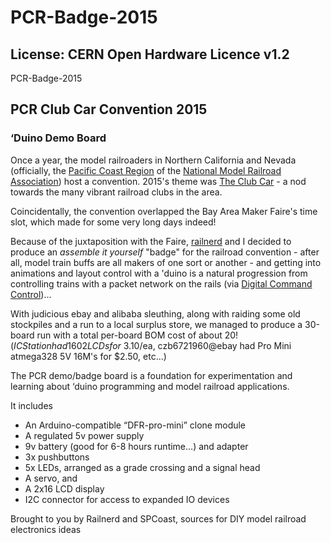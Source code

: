 # PCR-Badge-2015
## License: CERN Open Hardware Licence v1.2

PCR-Badge-2015

## PCR Club Car Convention 2015
### ‘Duino Demo Board


Once a year, the model railroaders in Northern California and Nevada (officially, the [Pacific Coast Region](http://www.pcrnmra.org)
of the [National Model Railroad Association](http://nmra.org)) host a convention.
2015's theme was [The Club Car](http://http://www.pcrnmra.org/conv2015/) - a nod towards the many vibrant railroad clubs in the area. 
 

Coincidentally, the convention overlapped the Bay Area Maker Faire's time slot, which made for some very long days indeed!


Because of the juxtaposition with the Faire, [railnerd](http://railnerd.blogspot.com/) and I decided to produce an <i>assemble it yourself</i>
"badge" for the railroad convention - after all, model train buffs
are all makers of one sort or another - and getting into animations
and layout control with a 'duino is a natural progression from
controlling trains with a packet network on the rails (via [Digital
Command Control](https://en.wikipedia.org/wiki/Digital_Command_Control))...


With judicious ebay and alibaba sleuthing, along with raiding some old stockpiles and a run to
a local surplus store, we managed to produce a 30-board run with a total per-board BOM cost of about $20!
(ICStation had 1602 LCDs for ~$3.10/ea, czb6721960@ebay had Pro Mini atmega328 5V 16M's for $2.50, etc...)


The PCR demo/badge board is a foundation for experimentation and learning about ‘duino programming and model railroad applications. 

 
It includes
  * An Arduino-compatible “DFR-pro-mini” clone module
  * A regulated 5v power supply
  * 9v battery (good for 6-8 hours runtime…) and adapter
  * 3x pushbuttons
  * 5x LEDs, arranged as a grade crossing and a signal head
  * A servo, and
  * A 2x16 LCD display
  * I2C connector for access to expanded IO devices

Brought to you by Railnerd and SPCoast, sources for DIY model railroad electronics ideas




